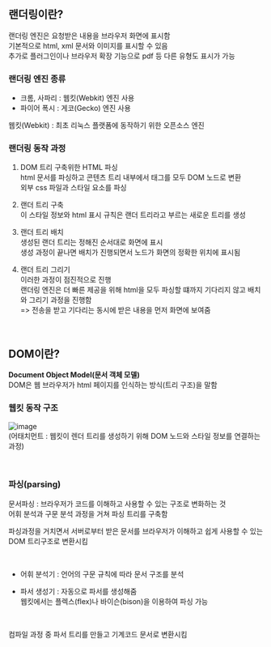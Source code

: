 ## 랜더링이란?
랜더링 엔진은 요청받은 내용을 브라우저 화면에 표시함  
기본적으로 html, xml 문서와 이미지를 표시할 수 있음  
추가로 플러그인이나 브라우저 확장 기능으로 pdf 등 다른 유형도 표시가 가능

### 랜더링 엔진 종류
- 크롬, 사파리 : 웹킷(Webkit) 엔진 사용  
- 파이어 폭시 : 게코(Gecko) 엔진 사용

웹킷(Webkit) : 최초 리눅스 플랫폼에 동작하기 위한 오픈소스 엔진  

### 랜더링 동작 과정
1. DOM 트리 구축위한 HTML 파싱  
html 문서를 파싱하고 콘텐츠 트리 내부에서 태그를 모두 DOM 노드로 변환  
외부 css 파일과 스타일 요소를 파싱
  
2. 랜더 트리 구축   
이 스타일 정보와 html 표시 규칙은 랜더 트리라고 부르는 새로운 트리를 생성

3. 랜더 트리 배치  
생성된 랜더 트리는 정해진 순서대로 화면에 표시  
생성 과정이 끝나면 배치가 진행되면서 노드가 화면의 정확한 위치에 표시됨  

4. 랜더 트리 그리기  
이러한 과정이 점진적으로 진행  
랜더링 엔진은 더 빠른 제공을 위해 html을 모두 파싱할 떄까지 기다리지 않고 배치와 그리기 과정을 진행함  
=> 전송을 받고 기다리는 동시에 받은 내용을 먼저 화면에 보여줌  
</br>

## DOM이란?  
**Document Object Model(문서 객체 모델)**    
DOM은 웹 브라우저가 html 페이지를 인식하는 방식(트리 구조)을 말함  

### 웹킷 동작 구조  
![image](https://github.com/Lee-Areum/TIL/assets/72062916/6eb4d49d-9e0c-4c74-b6e5-4a7bd09e3325)  
(어태치먼트 : 웹킷이 렌더 트리를 생성하기 위해 DOM 노드와 스타일 정보를 연결하는 과정)  

</br>  

### 파싱(parsing)  
문서파싱 : 브라우저가 코드를 이해하고 사용할 수 있는 구조로 변화하는 것  
어휘 분석과 구문 분석 과정을 거쳐 파싱 트리를 구축함  

파싱과정을 거치면서 서버로부터 받은 문서를 브라우저가 이해하고 쉽게 사용할 수 있는 DOM 트리구조로 변환시킴  

</br>  


- 어휘 분석기 : 언어의 구문 규칙에 따라 문서 구조를 분석    

- 파서 생성기 : 자동으로 파서를 생성해줌    
웹킷에서는 플렉스(flex)나 바이슨(bison)을 이용하여 파싱 가능  
  
</br>  

컴파일 과정 중 파서 트리를 만들고 기계코드 문서로 변환시킴  

